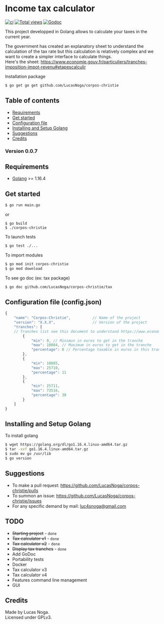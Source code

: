 # Income tax calculator

[![ci](https://github.com/LucasNoga/corpos-christie/actions/workflows/go.yml/badge.svg?branch=master)](https://github.com/LucasNoga/corpos-christie/actions)
[![Total views](https://img.shields.io/sourcegraph/rrc/github.com/LucasNoga/corpos-christie.svg)](https://sourcegraph.com/github.com/LucasNoga/corpos-christie)
[![Godoc](https://godoc.org/github.com/LucasNoga/corpos-christie?status.svg)](https://godoc.org/github.com/LucasNoga/corpos-christie)

This project developped in Golang allows to calculate your taxes in the current year.  

The government has created an explanatory sheet to understand the calculation of the tax rate but this calculation is relatively complex and we want to create a simpler interface to calculate things.  
Here's the sheet: https://www.economie.gouv.fr/particuliers/tranches-imposition-impot-revenu#etapescalculir  

Installation package
```bash
$ go get go get github.com/LucasNoga/corpos-christie
```


## Table of contents
- [Requirements](#requirements)
- [Get started](#get-started)
- [Configuration file](#configuration-file-configjson)
- [Installing and Setup Golang](#installing-and-setup-golang)
- [Suggestions](#suggestions)
- [Credits](#credits)

### Version 0.0.7

## Requirements
- [Golang](https://golang.org/dl/) >= 1.16.4

## Get started
```bash
$ go run main.go
```
or
```
$ go build
$ ./corpos-christie
```

To launch tests
```bash
$ go test ./...
```

To import modules
```bash
$ go mod init corpos-christie
$ go mod download
```

To see go doc (ex: tax package)
```bash
$ go doc github.com/LucasNoga/corpos-christie/tax
```

## Configuration file (config.json)
```js
{
    "name": "Corpos-Christie",          // Name of the project
    "version": "X.X.X",                 // Version of the project
    "tranches": [      
    // Tranches list see this document to understand https://www.economie.gouv.fr/particuliers/tranches-imposition-impot-revenu#etapescalculir                
        {
            "min": 0, // Minimun in euros to get in the tranche
            "max": 10084, // Maximum in euros to get in the tranche
            "percentage": 0 // Percentage taxable in euros in this tranche
        },
        {
            "min": 10085,
            "max": 25710,
            "percentage": 11
        },
        {
            "min": 25711,
            "max": 73516,
            "percentage": 30
        }
    ]
}
```

## Installing and Setup Golang
To install golang
```bash
$ wget https://golang.org/dl/go1.16.4.linux-amd64.tar.gz
$ tar -xvf go1.16.4.linux-amd64.tar.gz
$ sudo mv go /usr/lib
$ go version
```

## Suggestions
- To make a pull request: https://github.com/LucasNoga/corpos-christie/pulls
- To summon an issue: https://github.com/LucasNoga/corpos-christie/issues
- For any specific demand by mail: luc4snoga@gmail.com

## TODO
- ~~Starting project~~ - `done`
- ~~Tax calculator v1~~ - `done`
- ~~Tax calculator v2~~ - `done`
- ~~Display tax tranches~~ - `done`
- Add GoDoc
- Portability tests
- Docker
- Tax calculator v3
- Tax calculator v4
- Features command line management
- GUI


## Credits
Made by Lucas Noga.  
Licensed under GPLv3.